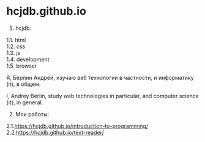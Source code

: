 # hcjdb.github.io

1. hcjdb:<br>

1.1. html<br>
1.2. css<br>
1.3. js<br>
1.4. development<br>
1.5. browser<br>

 Я, Берлин Андрей, изучаю веб технологии
в частности, и информатику (it), в общем. 

I, Andrey Berlin, study web technologies
in particular, and computer science (it), 
in general.

2. Мои работы: 

2.1.https://hcjdb.github.io/introduction-to-programming/<br>
2.2.https://hcjdb.github.io/text-reader/
